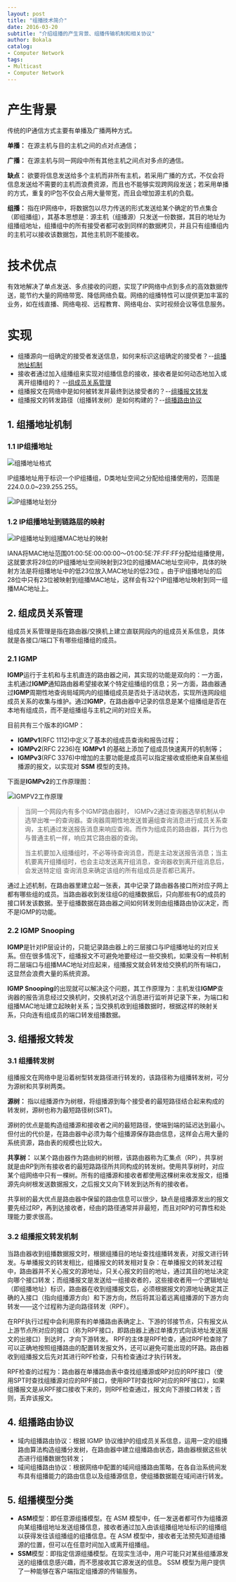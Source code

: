 ```yaml
---
layout: post
title: "组播技术简介"
date: 2016-03-20
subtitle: "介绍组播的产生背景、组播传输机制和相关协议"
author: Bokala
catalog: 
- Computer Network
tags: 
- Multicast
- Computer Network
---
```




# 产生背景

传统的IP通信方式主要有单播及广播两种方式。

**单播：** 在源主机与目的主机之间的点对点通信；

**广播：** 在源主机与同一网段中所有其他主机之间点对多点的通信。

**缺点：** 欲要将信息发送给多个主机而非所有主机，若采用广播的方式，不仅会将信息发送给不需要的主机而浪费资源，而且也不能够实现跨网段发送；若采用单播的方式，重复的IP包不仅会占用大量带宽，而且会增加源主机的负载。

**组播：** 指在IP网络中，将数据包以尽力传送的形式发送给某个确定的节点集合（即组播组），其基本思想是：源主机（组播源）只发送一份数据，其目的地址为组播组地址，组播组中的所有接受者都可收到同样的数据拷贝，并且只有组播组内的主机可以接收该数据包，其他主机则不能接收。



# 技术优点

有效地解决了单点发送、多点接收的问题，实现了IP网络中点到多点的高效数据传送，能节约大量的网络带宽、降低网络负载。网络的组播特性可以提供更加丰富的业务，如在线直播、网络电视、远程教育、网络电台、实时视频会议等信息服务。



# 实现

- 组播源向一组确定的接受者发送信息，如何来标识这组确定的接受者？--[组播地址机制]()
- 接收者通过加入组播组来实现对组播信息的接收，接收者是如何动态地加入或离开组播组的？ --[组成员关系管理]()
- 组播报文在网络中是如何被转发并最终到达接受者的？--[组播报文转发]()
- 组播报文的转发路径（组播转发树）是如何构建的？--[组播路由协议]()



## 1. 组播地址机制

### 1.1 IP组播地址

![组播地址格式](http://ouqpou19v.bkt.clouddn.com/%E7%BB%84%E6%92%AD%E5%9C%B0%E5%9D%80%E6%A0%BC%E5%BC%8F.png)

IP组播地址用于标识一个IP组播组，D类地址空间之分配给组播使用的，范围是224.0.0.0~239.255.255。

![IP组播地址划分](http://ouqpou19v.bkt.clouddn.com/IP%E7%BB%84%E6%92%AD%E5%9C%B0%E5%9D%80%E5%88%92%E5%88%86.png)



### 1.2 IP组播地址到链路层的映射

![IP组播地址到组播MAC地址的映射](http://ouqpou19v.bkt.clouddn.com/IP%E7%BB%84%E6%92%AD%E5%9C%B0%E5%9D%80%E5%88%B0%E7%BB%84%E6%92%ADMAC%E5%9C%B0%E5%9D%80%E7%9A%84%E6%98%A0%E5%B0%84.png)

IANA将MAC地址范围01:00:5E:00:00:00～01:00:5E:7F:FF:FF分配给组播使用，这就要求将28位的IP组播地址空间映射到23位的组播MAC地址空间中，具体的映射方法是将组播地址中的低23位放入MAC地址的低23位 。由于IP组播地址的后28位中只有23位被映射到组播MAC地址，这样会有32个IP组播地址映射到同一组播MAC地址上。	



## 2. 组成员关系管理

组成员关系管理是指在路由器/交换机上建立直联网段内的组成员关系信息，具体就是各接口/端口下有哪些组播组的成员。 

### 2.1 IGMP

**IGMP**运行于主机和与主机直连的路由器之间，其实现的功能是双向的：一方面，主机通过**IGMP**通知路由器希望接收某个特定组播组的信息；另一方面，路由器通过**IGMP**周期性地查询局域网内的组播组成员是否处于活动状态，实现所连网段组成员关系的收集与维护。通过**IGMP**，在路由器中记录的信息是某个组播组是否在本地有组成员，而不是组播组与主机之间的对应关系。 

目前共有三个版本的IGMP：

* **IGMPv1**(RFC 1112)中定义了基本的组成员查询和报告过程； 
* **IGMPv2**(RFC 2236)在 **IGMPv1** 的基础上添加了组成员快速离开的机制等； 
* **IGMPv3**(RFC 3376)中增加的主要功能是成员可以指定接收或拒绝来自某些组播源的报文，以实现对 **SSM** 模型的支持。

下面是**IGMPv2**的工作原理图：

![IGMPV2工作原理](http://ouqpou19v.bkt.clouddn.com/IGMPV2%E5%B7%A5%E4%BD%9C%E5%8E%9F%E7%90%86.PNG)

> 当同一个网段内有多个IGMP路由器时， IGMPv2通过查询器选举机制从中选举出唯一的查询器。查询器周期性地发送普遍组查询消息进行成员关系查询，主机通过发送报告消息来响应查询。而作为组成员的路由器，其行为也与普通主机一样，响应其它路由器的查询。
>
> 当主机要加入组播组时，不必等待查询消息，而是主动发送报告消息；当主机要离开组播组时，也会主动发送离开组消息，查询器收到离开组消息后，会发送特定组 查询消息来确定该组的所有组成员是否都已离开。 

通过上述机制，在路由器里建立起一张表，其中记录了路由器各接口所对应子网上都有哪些组的成员。当路由器收到发往组G的组播数据后，只向那些有G的成员的接口转发该数据。至于组播数据在路由器之间如何转发则由组播路由协议决定，而不是IGMP的功能。



### 2.2 IGMP Snooping

**IGMP**是针对IP层设计的，只能记录路由器上的三层接口与IP组播地址的对应关系。但在很多情况下，组播报文不可避免地要经过一些交换机，如果没有一种机制将二层端口与组播MAC地址对应起来，组播报文就会转发给交换机的所有端口，这显然会浪费大量的系统资源。 

**IGMP Snooping**的出现就可以解决这个问题，其工作原理为：主机发往**IGMP**查询器的报告消息经过交换机时，交换机对这个消息进行监听并记录下来，为端口和组播MAC地址建立起映射关系；当交换机收到组播数据时，根据这样的映射关系，只向连有组成员的端口转发组播数据。



## 3. 组播报文转发

### 3.1 组播转发树

组播报文在网络中是沿着树型转发路径进行转发的，该路径称为组播转发树，可分为源树和共享树两类。

**源树：** 指以组播源作为树根，将组播源到每个接受者的最短路径结合起来构成的转发树，源树也称为最短路径树(SRT)。

源树的优点是能构造组播源和接收者之间的最短路径，使端到端的延迟达到最小。但付出的代价是，在路由器中必须为每个组播源保存路由信息，这样会占用大量的系统资源，路由表的规模也比较大。 

**共享树：** 以某个路由器作为路由树的树根，该路由器称为汇集点（RP），共享树就是由RP到所有接收者的最短路路径所共同构成的转发树。使用共享树时，对应某个组网络中只有一棵树。所有的组播源和接收者都使用这棵树来收发报文，组播源先向树根发送数据报文，之后报文又向下转发到达所有的接收者。 

共享树的最大优点是路由器中保留的路由信息可以很少，缺点是组播源发出的报文要先经过RP，再到达接收者，经由的路径通常并非最短，而且对RP的可靠性和处理能力要求很高。



### 3.2 组播报文转发机制

当路由器收到组播数据报文时，根据组播目的地址查找组播转发表，对报文进行转发。与单播报文的转发相比，组播报文的转发相对复杂：在单播报文的转发过程中，路由器并不关心报文的源地址，只关心报文的目的地址，通过其目的地址决定向哪个接口转发；而组播报文是发送给一组接收者的，这些接收者用一个逻辑地址（即组播地址）标识，路由器在收到组播报文后，必须根据报文的源地址确定其正确的入接口（指向组播源方向）和下游方向，然后将其沿着远离组播源的下游方向转发——这个过程称为逆向路径转发（RPF）。 

在RPF执行过程中会利用原有的单播路由表确定上、下游的邻接节点，只有报文从上游节点所对应的接口（称为RPF接口，即路由器上通过单播方式向该地址发送报文的出接口）到达时，才向下游转发。 RPF的主体是RPF检查，通过RPF检查除了可以正确地按照组播路由的配置转发报文外，还可以避免可能出现的环路。路由器收到组播报文后先对其进行RPF检查，只有检查通过才执行转发。 

RPF检查的过程为：路由器在单播路由表中查找组播源或RP对应的RPF接口（使用SPT时查找组播源对应的RPF接口，使用RPT时查找RP对应的RPF接口），如果组播报文是从RPF接口接收下来的，则RPF检查通过，报文向下游接口转发；否则，丢弃该报文。 



## 4. 组播路由协议

* 域内组播路由协议：根据 IGMP 协议维护的组成员关系信息，运用一定的组播路由算法构造组播分发树，在路由器中建立组播路由状态，路由器根据这些状态进行组播数据包转发； 
* 域间组播路由协议：根据网络中配置的域间组播路由策略，在各自治系统间发布具有组播能力的路由信息以及组播源信息，使组播数据能在域间进行转发。 



## 5. 组播模型分类

* **ASM**模型：即任意源组播模型。在 ASM 模型中，任一发送者都可作为组播源向某组播组地址发送组播信息，接收者通过加入由该组播组地址标识的组播组以获得发往该组播组的组播信息。在 ASM 模型中，接收者无法预先知道组播源的位置，但可以在任意时间加入或离开组播组。 
* **SSM**模型：即指定信源组播模型。在现实生活中，用户可能只对某些组播源发送的组播信息感兴趣，而不愿接收其它源发送的信息。 SSM 模型为用户提供了一种能够在客户端指定组播源的传输服务。
